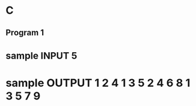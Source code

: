 # C

<h2><b>Program 1
<h3><b>sample INPUT
5

<h3><b>sample OUTPUT
1 
2 4 
1 3 5 
2 4 6 8 
1 3 5 7 9 
